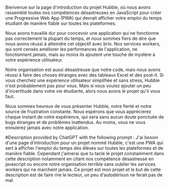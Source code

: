 Bienvenue sur la page d'introduction du projet Hubble, où nous avons rassemblé toutes nos compétences désastreuses en JavaScript pour créer une Progressive Web App (PWA) qui devrait afficher votre emploi du temps étudiant de manière fiable sur toutes les plateformes.

Nous avons travaillé dur pour concevoir une application qui ne fonctionne pas correctement la plupart du temps, et nous sommes fiers de dire que nous avons réussi à atteindre cet objectif avec brio. Nos services workers, qui sont censés améliorer les performances de l'application, ne fonctionnent jamais, mais au moins ils ajoutent une touche de mystère à votre expérience utilisateur.

Notre organisation est aussi désastreuse que notre code, mais nous avons réussi à faire des choses étranges avec des tableaux Excel et des post-it. Si vous cherchez une expérience utilisateur simplifiée et sans stress, Hubble n'est probablement pas pour vous. Mais si vous voulez ajouter un peu d'incertitude dans votre vie étudiante, alors nous avons le projet qu'il vous faut.

Nous sommes heureux de vous présenter Hubble, notre fierté et notre source de frustration constante. Nous espérons que vous apprécierez chaque instant de votre expérience, qui sera sans aucun doute ponctuée de bugs étranges et de problèmes inattendus. Au moins, vous ne vous ennuierez jamais avec notre application.




#Description provided by ChatGPT with the following prompt :
J'ai besoin d'une page d'introduction pour un projet nommé Hubble, c'est une PWA qui sert à afficher l'emploi du temps des élèves sur toutes les plateformes et de manière fiable. Cependant j'aimerai que tu tacle le projet constamment dans cette description notamment en citant nos compétence désastreuse en javascript ou encore notre organisation terrible sans oublier les services workers qui ne marchent jamais. Ce projet est mon projet et le but de cette description est de faire rire le lecteur, un peu d'autodérison ne ferait pas de mal.
